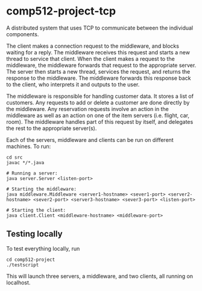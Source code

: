 comp512-project-tcp
===================

A distributed system that uses TCP to communicate between the individual components.

The client makes a connection request to the middleware, and blocks waiting for a reply.
The middleware receives this request and starts a new thread to service that client.
When the client makes a request to the middleware, the middleware forwards that request to the appropriate server.
The server then starts a new thread, services the request, and returns the response to the middleware.
The middleware forwards this response back to the client, who interprets it and outputs to the user.

The middleware is responsible for handling customer data. It stores a list of customers. Any requests to add or delete a customer are done directly by the middleware. Any reservation requests involve an action in the middleware as well as an action on one of the item servers (i.e. flight, car, room). The middleware handles part of this request by itself, and delegates the rest to the appropriate server(s).

Each of the servers, middleware and clients can be run on different machines.
To run:

```
cd src
javac */*.java

# Running a server:
java server.Server <listen-port>

# Starting the middleware:
java middleware.Middleware <server1-hostname> <sever1-port> <server2-hostname> <sever2-port> <server3-hostname> <sever3-port> <listen-port>

# Starting the client:
java client.Client <middleware-hostname> <middleware-port>
```

## Testing locally

To test everything locally, run

```
cd comp512-project
./testscript
```

This will launch three servers, a middleware, and two clients, all running on localhost.
